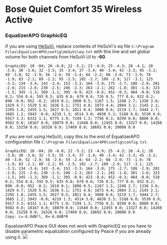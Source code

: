 # Bose Quiet Comfort 35 Wireless Active
### EqualizerAPO GraphicEQ
If you are using [HeSuVi](https://sourceforge.net/projects/hesuvi/), replace contents of HeSuVi's eq file `C:\Program Files\EqualizerAPO\config\HeSuVi\eq.txt` with this line and set global volume for both channels from HeSuVi UI to **-60**.
```
GraphicEQ: 10 -84; 20 -6.0; 22 -5.2; 23 -4.9; 25 -4.3; 26 -4.1; 28 -3.8; 30 -3.6; 32 -3.5; 35 -3.4; 37 -3.4; 40 -3.4; 42 -3.3; 45 -3.2; 49 -3.0; 52 -2.9; 56 -2.6; 59 -2.4; 64 -2.2; 68 -2.0; 73 -1.9; 78 -1.9; 83 -2.1; 89 -2.2; 95 -2.5; 102 -2.7; 109 -2.9; 117 -3.1; 125 -3.3; 134 -3.4; 143 -3.4; 153 -3.3; 164 -3.0; 175 -2.7; 188 -2.9; 201 -2.8; 215 -2.6; 230 -2.5; 246 -2.3; 263 -2.1; 282 -1.8; 301 -1.6; 323 -1.5; 345 -1.3; 369 -1.1; 395 -0.9; 423 -0.6; 452 -0.3; 484 -0.0; 518 0.2; 554 0.4; 593 0.5; 635 0.6; 679 0.6; 726 0.5; 777 0.4; 832 0.2; 890 -0.0; 952 -0.2; 1019 0.1; 1090 0.5; 1167 1.5; 1248 2.7; 1336 3.6; 1429 4.7; 1529 5.8; 1636 5.1; 1751 4.8; 1873 4.4; 2004 3.1; 2145 2.1; 2295 1.8; 2455 1.5; 2627 0.5; 2811 0.4; 3008 0.6; 3219 1.7; 3444 2.7; 3685 1.2; 3943 -0.0; 4219 1.3; 4514 3.0; 4830 5.3; 5168 6.0; 5530 6.0; 5917 3.3; 6331 1.1; 6775 1.9; 7249 1.3; 7756 0.3; 8299 0.0; 8880 0.0; 9502 0.0; 10167 0.0; 10879 0.0; 11640 0.0; 12455 0.0; 13327 0.0; 14260 0.0; 15258 0.0; 16326 0.0; 17469 0.0; 18692 0.0; 20000 0.0
```
If you are not using HeSuVi, copy this to the end of EqualizerAPO configuration file `C:\Program Files\EqualizerAPO\config\config.txt`.
```
GraphicEQ: 10 -84; 20 -6.0; 22 -5.2; 23 -4.9; 25 -4.3; 26 -4.1; 28 -3.8; 30 -3.6; 32 -3.5; 35 -3.4; 37 -3.4; 40 -3.4; 42 -3.3; 45 -3.2; 49 -3.0; 52 -2.9; 56 -2.6; 59 -2.4; 64 -2.2; 68 -2.0; 73 -1.9; 78 -1.9; 83 -2.1; 89 -2.2; 95 -2.5; 102 -2.7; 109 -2.9; 117 -3.1; 125 -3.3; 134 -3.4; 143 -3.4; 153 -3.3; 164 -3.0; 175 -2.7; 188 -2.9; 201 -2.8; 215 -2.6; 230 -2.5; 246 -2.3; 263 -2.1; 282 -1.8; 301 -1.6; 323 -1.5; 345 -1.3; 369 -1.1; 395 -0.9; 423 -0.6; 452 -0.3; 484 -0.0; 518 0.2; 554 0.4; 593 0.5; 635 0.6; 679 0.6; 726 0.5; 777 0.4; 832 0.2; 890 -0.0; 952 -0.2; 1019 0.1; 1090 0.5; 1167 1.5; 1248 2.7; 1336 3.6; 1429 4.7; 1529 5.8; 1636 5.1; 1751 4.8; 1873 4.4; 2004 3.1; 2145 2.1; 2295 1.8; 2455 1.5; 2627 0.5; 2811 0.4; 3008 0.6; 3219 1.7; 3444 2.7; 3685 1.2; 3943 -0.0; 4219 1.3; 4514 3.0; 4830 5.3; 5168 6.0; 5530 6.0; 5917 3.3; 6331 1.1; 6775 1.9; 7249 1.3; 7756 0.3; 8299 0.0; 8880 0.0; 9502 0.0; 10167 0.0; 10879 0.0; 11640 0.0; 12455 0.0; 13327 0.0; 14260 0.0; 15258 0.0; 16326 0.0; 17469 0.0; 18692 0.0; 20000 0.0
Copy: L=-6.0dB*l, R=-6.0dB*R
```
EqualizerAPO Peace GUI does not work with GraphicEQ so you have to disable parametric equalization configured by Peace if you are already using it.
![](https://raw.githubusercontent.com/jaakkopasanen/AutoEq/master/results/Headphone.com/innerfidelity/onear/Bose%20Quiet%20Comfort%2035%20Wireless%20Active/Bose%20Quiet%20Comfort%2035%20Wireless%20Active.png)
